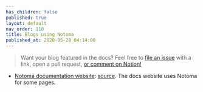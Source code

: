 ```yaml
---
has_children: false
published: true
layout: default
nav_order: 110
title: Blogs using Notoma
published_at: 2020-05-28 04:14:00
---
```

<!--
THIS FILE IS GENERATED BY NOTOMA AUTOMATICALLY, DON'T EDIT IT!
Notion link for this article: https://www.notion.so/c720ce655edf4f8e9d52b533f02b115e
-->

> Want your blog featured in the docs? Feel free to [file an issue](https://github.com/nategadzi/notoma/issues/new) with a link, open a pull request, [or comment on Notion!](https://www.notion.so/respawn/0b988490f3fc46fcbb6036e652b5a296?v=598cd4e915b94d4da85072f2842117eb) 


- [Notoma documentation website](https://nategadzi.github.io/notoma/): [source](https://www.notion.so/respawn/0b988490f3fc46fcbb6036e652b5a296?v=598cd4e915b94d4da85072f2842117eb). The docs website uses Notoma for some pages.



